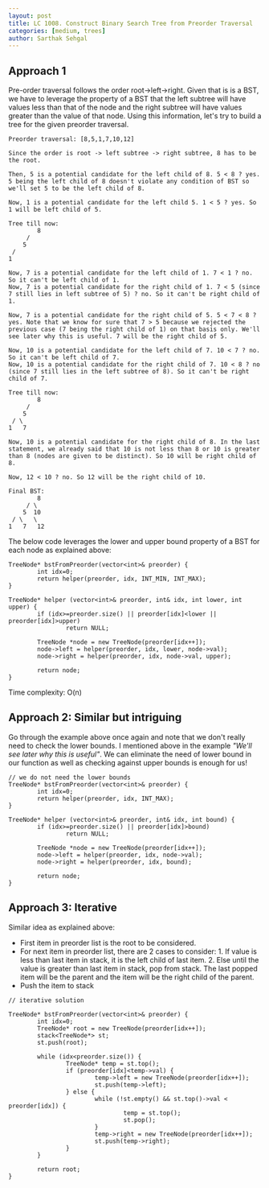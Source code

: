 ```yaml
---
layout: post
title: LC 1008. Construct Binary Search Tree from Preorder Traversal
categories: [medium, trees]
author: Sarthak Sehgal
---
```


## Approach 1

Pre-order traversal follows the order root->left->right. Given that is is a BST, we have to leverage the property of a BST that the left subtree will have values less than that of the node and the right subtree will have values greater than the value of that node. Using this information, let's try to build a tree for the given preorder traversal.

```
Preorder traversal: [8,5,1,7,10,12]

Since the order is root -> left subtree -> right subtree, 8 has to be the root.

Then, 5 is a potential candidate for the left child of 8. 5 < 8 ? yes. 5 being the left child of 8 doesn't violate any condition of BST so we'll set 5 to be the left child of 8.

Now, 1 is a potential candidate for the left child 5. 1 < 5 ? yes. So 1 will be left child of 5.

Tree till now:
		8
	 /
	5
 /
1

Now, 7 is a potential candidate for the left child of 1. 7 < 1 ? no. So it can't be left child of 1.
Now, 7 is a potential candidate for the right child of 1. 7 < 5 (since 7 still lies in left subtree of 5) ? no. So it can't be right child of 1.

Now, 7 is a potential candidate for the right child of 5. 5 < 7 < 8 ? yes. Note that we know for sure that 7 > 5 because we rejected the previous case (7 being the right child of 1) on that basis only. We'll see later why this is useful. 7 will be the right child of 5.

Now, 10 is a potential candidate for the left child of 7. 10 < 7 ? no. So it can't be left child of 7.
Now, 10 is a potential candidate for the right child of 7. 10 < 8 ? no (since 7 still lies in the left subtree of 8). So it can't be right child of 7.

Tree till now:
		8
	 /
	5
 / \
1   7

Now, 10 is a potential candidate for the right child of 8. In the last statement, we already said that 10 is not less than 8 or 10 is greater than 8 (nodes are given to be distinct). So 10 will be right child of 8.

Now, 12 < 10 ? no. So 12 will be the right child of 10.

Final BST:
		8
	 / \
	5  10
 / \   \
1   7   12
```

The below code leverages the lower and upper bound property of a BST for each node as explained above:

```
TreeNode* bstFromPreorder(vector<int>& preorder) {
		int idx=0;
		return helper(preorder, idx, INT_MIN, INT_MAX);
}

TreeNode* helper (vector<int>& preorder, int& idx, int lower, int upper) {
		if (idx>=preorder.size() || preorder[idx]<lower || preorder[idx]>upper)
				return NULL;

		TreeNode *node = new TreeNode(preorder[idx++]);
		node->left = helper(preorder, idx, lower, node->val);
		node->right = helper(preorder, idx, node->val, upper);

		return node;
}
```

Time complexity: O(n)

## Approach 2: Similar but intriguing

Go through the example above once again and note that we don't really need to check the lower bounds. I mentioned above in the example _"We'll see later why this is useful"_. We can eliminate the need of lower bound in our function as well as checking against upper bounds is enough for us!

```
// we do not need the lower bounds
TreeNode* bstFromPreorder(vector<int>& preorder) {
		int idx=0;
		return helper(preorder, idx, INT_MAX);
}

TreeNode* helper (vector<int>& preorder, int& idx, int bound) {
		if (idx>=preorder.size() || preorder[idx]>bound)
				return NULL;

		TreeNode *node = new TreeNode(preorder[idx++]);
		node->left = helper(preorder, idx, node->val);
		node->right = helper(preorder, idx, bound);

		return node;
}
```

## Approach 3: Iterative

Similar idea as explained above:

- First item in preorder list is the root to be considered.
- For next item in preorder list, there are 2 cases to consider: 1. If value is less than last item in stack, it is the left child of last item. 2. Else until the value is greater than last item in stack, pop from stack. The last popped item will be the parent and the item will be the right child of the parent.
- Push the item to stack

```
// iterative solution

TreeNode* bstFromPreorder(vector<int>& preorder) {
		int idx=0;
		TreeNode* root = new TreeNode(preorder[idx++]);
		stack<TreeNode*> st;
		st.push(root);

		while (idx<preorder.size()) {
				TreeNode* temp = st.top();
				if (preorder[idx]<temp->val) {
						temp->left = new TreeNode(preorder[idx++]);
						st.push(temp->left);
				} else {
						while (!st.empty() && st.top()->val < preorder[idx]) {
								temp = st.top();
								st.pop();
						}
						temp->right = new TreeNode(preorder[idx++]);
						st.push(temp->right);
				}
		}

		return root;
}
```
